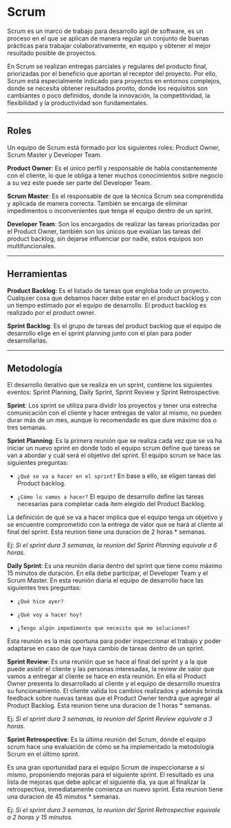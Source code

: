 # Scrum

Scrum es un marco de trabajo para desarrollo ágil de software, es un
proceso en el que se aplican de manera regular un conjunto de buenas
prácticas para trabajar colaborativamente, en equipo y obtener el
mejor resultado posible de proyectos.

En Scrum se realizan entregas parciales y regulares del producto
final, priorizadas por el beneficio que aportan al receptor del
proyecto. Por ello, Scrum está especialmente indicado para proyectos
en entornos complejos, donde se necesita obtener resultados pronto,
donde los requisitos son cambiantes o poco definidos, donde la
innovación, la competitividad, la flexibilidad y la productividad son
fundamentales.
___

## Roles

Un equipo de Scrum está formado por los siguientes roles: Product
Owner, Scrum Master y Developer Team.

**Product Owner**: Es el único perfil y responsable de habla
constantemente con el cliente, lo que le obliga a tener muchos
conocimientos sobre negocio a su vez este puede ser parte del
Developer Team.

**Scrum Master**: Es el responsable de que la técnica Scrum sea
comprendida y aplicada de manera correcta. También se encarga de
eliminar impedimentos o inconvenientes que tenga el equipo dentro de
un sprint.

**Developer Team**: Son los encargados de realizar las tareas
priorizadas por el Product Owner, también son los únicos que evalúan
las tareas del product backlog, sin dejarse influenciar por nadie,
estos equipos son multifuncionales.
___

## Herramientas

**Product Backlog**: Es el listado de tareas que engloba todo un
proyecto. Cualquier cosa que debamos hacer debe estar en el product
backlog y con un tiempo estimado por el equipo de desarrollo. El
product backlog es realizado por el product owner.

**Sprint Backlog**: Es el grupo de tareas del product backlog que el
equipo de desarrollo elige en el sprint planning junto con el plan
para poder desarrollarlas.
___

## Metodología
El desarrollo iterativo que se realiza en un sprint, contiene los
siguientes eventos: Sprint Planning, Daily Sprint, Sprint Review y
Sprint Retrospective.

**Sprint**: Los sprint se utiliza para dividir los proyectos y tener
una estrecha comunicación con el cliente y hacer entregas de valor al
mismo, no pueden durar más de un mes, aunque lo recomendado es que
dure máximo dos o tres semanas.

**Sprint Planning**: Es la primera reunión que se realiza cada vez
que se va ha iniciar un nuevo sprint en donde todo el equipo scrum
define qué tareas se van a abordar y cuál será el objetivo del
sprint. El equipo scrum se hace las siguientes preguntas:

* `¿Qué se va a hacer en el sprint?` En base a ello, se eligen tareas
del Product backlog. 

* `¿Cómo lo vamos a hacer?` El equipo de desarrollo define las tareas
necesarias para completar cada ítem elegido del Product Backlog.

La definición de qué se va a hacer implica que el equipo tenga un
objetivo y se encuentre comprometido con la entrega de valor que se
hará al cliente al final del sprint. Esta reunion tiene una duracion
de 2 horas * semanas.

Ej: *Si el sprint dura 3 semanas, la reunion del Sprint Planning*
*equivale a 6 horas.*

**Daily Sprint**: Es una reunión diaria dentro del sprint que tiene
como máximo 15 minutos de duración. En ella debe participar, el
Developer Team y el Scrum Master. En esta reunión diaria el equipo de
desarrollo hace las siguientes tres preguntas:

* `¿Qué hice ayer?`

* `¿Qué voy a hacer hoy?`

* `¿Tengo algún impedimento que necesito que me solucionen?`

Esta reunión es la más oportuna para poder inspeccionar el trabajo y
poder adaptarse en caso de que haya cambio de tareas dentro de un
sprint.

**Sprint Review**: Es una reunión que se hace al final del sprint y a
la que puede asistir el cliente y las personas interesadas, la review
de valor que vamos a entregar al cliente se hace en esta reunión. En
ella el Product Owner presenta lo desarrollado al cliente y el equipo
de desarrollo muestra su funcionamiento. El cliente valida los cambios
realizados y además brinda feedback sobre nuevas tareas que el Product
Owner tendrá que agregar al Product Backlog. Esta reunion tiene una
duracion de 1 horas * semanas.

Ej: *Si el sprint dura 3 semanas, la reunion del Sprint Review*
*equivale a 3 horas.*

**Sprint Retrospective**: Es la última reunión del Scrum, dónde el
equipo scrum hace una evaluación de cómo se ha implementado la
metodología Scrum en el último sprint.

Es una gran oportunidad para el equipo Scrum de inspeccionarse a sí
mismo, proponiendo mejoras para el siguiente sprint. El resultado es
una lista de mejoras que debe aplicar el siguiente día, ya que al
finalizar la retrospectiva, inmediatamente comienza un nuevo sprint.
Esta reunion tiene una duracion de 45 minutos * semanas.

Ej: *Si el sprint dura 3 semanas, la reunion del Sprint*
*Retrospective equivale a 2 horas y 15 minutos.*